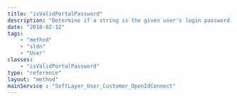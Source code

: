 ```yaml
---
title: "isValidPortalPassword"
description: "Determine if a string is the given user's login password to the SoftLayer customer portal. "
date: "2018-02-12"
tags:
    - "method"
    - "sldn"
    - "User"
classes:
    - "isValidPortalPassword"
type: "reference"
layout: "method"
mainService : "SoftLayer_User_Customer_OpenIdConnect"
---
```

